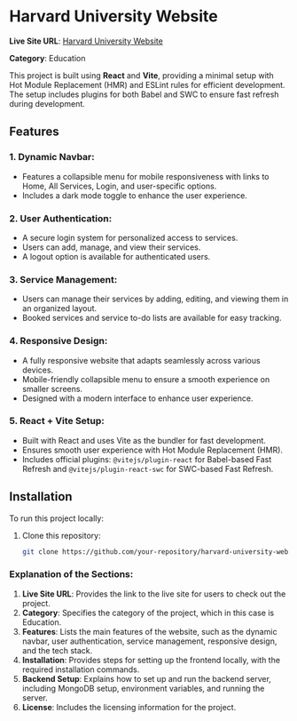 # Harvard University Website

**Live Site URL**: [Harvard University Website](https://harvard-university-11.netlify.app)

**Category**: Education

This project is built using **React** and **Vite**, providing a minimal setup with Hot Module Replacement (HMR) and ESLint rules for efficient development. The setup includes plugins for both Babel and SWC to ensure fast refresh during development.

## Features

### 1. **Dynamic Navbar**:
   - Features a collapsible menu for mobile responsiveness with links to Home, All Services, Login, and user-specific options.
   - Includes a dark mode toggle to enhance the user experience.

### 2. **User Authentication**:
   - A secure login system for personalized access to services.
   - Users can add, manage, and view their services.
   - A logout option is available for authenticated users.

### 3. **Service Management**:
   - Users can manage their services by adding, editing, and viewing them in an organized layout.
   - Booked services and service to-do lists are available for easy tracking.

### 4. **Responsive Design**:
   - A fully responsive website that adapts seamlessly across various devices.
   - Mobile-friendly collapsible menu to ensure a smooth experience on smaller screens.
   - Designed with a modern interface to enhance user experience.

### 5. **React + Vite Setup**:
   - Built with React and uses Vite as the bundler for fast development.
   - Ensures smooth user experience with Hot Module Replacement (HMR).
   - Includes official plugins: `@vitejs/plugin-react` for Babel-based Fast Refresh and `@vitejs/plugin-react-swc` for SWC-based Fast Refresh.

## Installation

To run this project locally:

1. Clone this repository:
   ```bash
   git clone https://github.com/your-repository/harvard-university-website.git

### Explanation of the Sections:
1. **Live Site URL**: Provides the link to the live site for users to check out the project.
2. **Category**: Specifies the category of the project, which in this case is Education.
3. **Features**: Lists the main features of the website, such as the dynamic navbar, user authentication, service management, responsive design, and the tech stack.
4. **Installation**: Provides steps for setting up the frontend locally, with the required installation commands.
5. **Backend Setup**: Explains how to set up and run the backend server, including MongoDB setup, environment variables, and running the server.
6. **License**: Includes the licensing information for the project.
